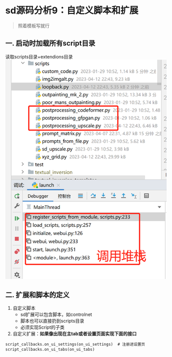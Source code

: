 # sd源码分析9：自定义脚本和扩展
> 照着模板写就行

## 一. 启动时加载所有script目录
读取scripts目录+extendions目录
![](.images/d733cdfd.png)

## 二. 扩展和脚本的定义
1. 自定义脚本
   - sd扩展可以包含脚本，如controlnet
   - 脚本也可以直接扔到scripts目录
   - 必须实现Script的子类
2. 自定义扩展：**如果像出现在主tab或者设置页面实现下面的接口**
```
script_callbacks.on_ui_settings(on_ui_settings)  # 注册进设置页
script_callbacks.on_ui_tabs(on_ui_tabs)
```